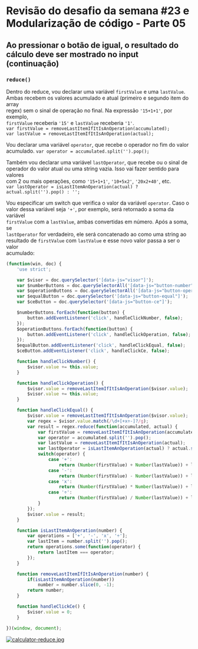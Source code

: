 # Revisão do desafio da semana #23 e Modularização de código - Parte 05

## Ao pressionar o botão de igual, o resultado do cálculo deve ser mostrado no input (continuação)

### `reduce()`

Dentro do reduce, vou declarar uma variável `firstValue` e uma `lastValue`.  
Ambas recebem os valores acumulado e atual (primeiro e segundo item do array  
regex) sem o sinal de operação no final. Na expressão `'15+1+1'`, por exemplo,  
`firstValue` receberia `'15'` e `lastValue` receberia `'1'`.  
`var firstValue = removeLastItemIfItIsAnOperation(accumulated);`  
`var lastValue = removeLastItemIfItIsAnOperation(actual);`

Vou declarar uma variável `operator`, que recebe o operador no fim do valor  
acumulado. `var operator = accumulated.split('').pop();`  

Também vou declarar uma variável `lastOperator`, que recebe ou o sinal de  
operador do valor atual ou uma string vazia. Isso vai fazer sentido para valores  
com 2 ou mais operações, como `'15+1+1'`, `'10+5x2'`, `'20x2+40'`, etc.  
`var lastOperator = isLastItemAnOperation(actual) ? actual.split('').pop() : '';`

Vou especificar um switch que verifica o valor da variável `operator`. Caso o  
valor dessa variável seja `'+'`, por exemplo, será retornado a soma da variável  
`firstValue` com a `lastValue`, ambas convertidas em número. Após a soma, se  
`lastOperator` for verdadeiro, ele será concatenado ao como uma string ao  
resultado de `firstValue` com `lastValue` e esse novo valor passa a ser o valor  
acumulado:  

```JAVASCRIPT
(function(win, doc) {
    'use strict';

    var $visor = doc.querySelector('[data-js="visor"]');
    var $numberButtons = doc.querySelectorAll('[data-js="button-number"]');
    var $operationButtons = doc.querySelectorAll('[data-js="button-operation"]');
    var $equalButton = doc.querySelector('[data-js="button-equal"]');
    var $ceButton = doc.querySelector('[data-js="button-ce"]');

    $numberButtons.forEach(function(button) {
        button.addEventListener('click', handleClickNumber, false);
    });
    $operationButtons.forEach(function(button) {
        button.addEventListener('click', handleClickOperation, false);
    });
    $equalButton.addEventListener('click', handleClickEqual, false);
    $ceButton.addEventListener('click', handleClickCe, false);

    function handleClickNumber() {
        $visor.value += this.value;
    }

    function handleClickOperation() {
        $visor.value = removeLastItemIfItIsAnOperation($visor.value);
        $visor.value += this.value;
    }

    function handleClickEqual() {
        $visor.value = removeLastItemIfItIsAnOperation($visor.value);
        var regex = $visor.value.match(/\d+[+x÷-]?/g);
        var result = regex.reduce(function(accumulated, actual) {
            var firstValue = removeLastItemIfItIsAnOperation(accumulated);
            var operator = accumulated.split('').pop();
            var lastValue = removeLastItemIfItIsAnOperation(actual);
            var lastOperator = isLastItemAnOperation(actual) ? actual.split('').pop() : '';
            switch(operator) {
                case '+':
                    return (Number(firstValue) + Number(lastValue)) + lastOperator;
                case '-':
                    return (Number(firstValue) - Number(lastValue)) + lastOperator;
                case 'x':
                    return (Number(firstValue) * Number(lastValue)) + lastOperator;
                case '÷':
                    return (Number(firstValue) / Number(lastValue)) + lastOperator;
            }
        });
        $visor.value = result;
    }

    function isLastItemAnOperation(number) {
        var operations = ['+', '-', 'x', '÷'];
        var lastItem = number.split('').pop();
        return operations.some(function(operator) {
            return lastItem === operator;
        });
    }

    function removeLastItemIfItIsAnOperation(number) {
        if(isLastItemAnOperation(number))
            number = number.slice(0, -1);
        return number;
    }

    function handleClickCe() {
        $visor.value = 0;
    }

})(window, document);
```

[![calculator-reduce.jpg](https://s1.postimg.org/7ar5ryjavz/calculator-reduce.jpg)](https://postimg.org/image/4cevogb1ej/)
